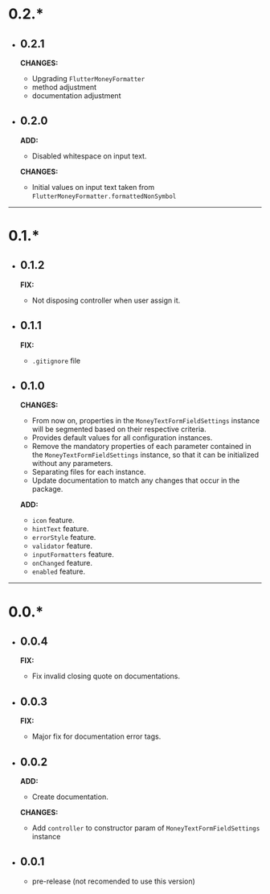 # 0.2.*

- ## 0.2.1
    **CHANGES:**
    - Upgrading `FlutterMoneyFormatter`
    - method adjustment
    - documentation adjustment

- ## 0.2.0
    **ADD:**
    - Disabled whitespace on input text.

    **CHANGES:**
    - Initial values on input text taken from `FlutterMoneyFormatter.formattedNonSymbol`

---

# 0.1.*

- ## 0.1.2
    **FIX:**
    - Not disposing controller when user assign it.


- ## 0.1.1
    **FIX:**
    - `.gitignore` file


- ## 0.1.0
    **CHANGES:**
    - From now on, properties in the `MoneyTextFormFieldSettings` instance will be segmented based on their respective criteria.
    - Provides default values for all configuration instances.
    - Remove the mandatory properties of each parameter contained in the `MoneyTextFormFieldSettings` instance, so that it can be initialized without any parameters.
    - Separating files for each instance.
    - Update documentation to match any changes that occur in the package.

    **ADD:**
    - `icon` feature.
    - `hintText` feature.
    - `errorStyle` feature.
    - `validator` feature.
    - `inputFormatters` feature.
    - `onChanged` feature.
    - `enabled` feature.

---

# 0.0.*

- ## 0.0.4
    **FIX:**
    - Fix invalid closing quote on documentations.

- ## 0.0.3
    **FIX:**
    - Major fix for documentation error tags.

- ## 0.0.2

    **ADD:**
    - Create documentation.

    **CHANGES:**
    - Add `controller` to constructor param of `MoneyTextFormFieldSettings` instance

- ## 0.0.1

    - pre-release (not recomended to use this version)
